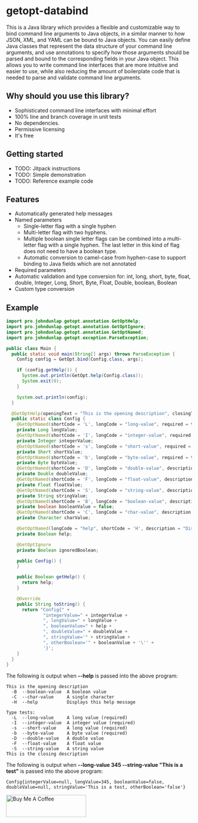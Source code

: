 # getopt-databind
This is a Java library which provides a flexible and customizable way to bind command line arguments to Java objects, in a similar manner to how JSON, XML, and YAML can be bound to Java objects. You can easily define Java classes that represent the data structure of your command line arguments, and use annotations to specify how those arguments should be parsed and bound to the corresponding fields in your Java object. This allows you to write command line interfaces that are more intuitive and easier to use, while also reducing the amount of boilerplate code that is needed to parse and validate command line arguments.

## Why should you use this library?
* Sophisticated command line interfaces with minimal effort
* 100% line and branch coverage in unit tests
* No dependencies.
* Permissive licensing
* It's free

## Getting started
* TODO: Jitpack instructions
* TODO: Simple demonstration
* TODO: Reference example code

## Features
* Automatically generated help messages
* Named parameters
   * Single-letter flag with a single hyphen
   * Multi-letter flag with two hyphens.
   * Multiple boolean single letter flags can be combined into a multi-letter flag with a single hyphen. The last letter in this kind of flag does not need to have a boolean type.
   * Automatic conversion to camel-case from hyphen-case to support binding to Java fields which are not annotated
* Required parameters
* Automatic validation and type conversion for: int, long, short, byte, float, double, Integer, Long, Short, Byte, Float, Double, boolean, Boolean
* Custom type conversion

## Example

```java
import pro.johndunlap.getopt.annotation.GetOptHelp;
import pro.johndunlap.getopt.annotation.GetOptIgnore;
import pro.johndunlap.getopt.annotation.GetOptNamed;
import pro.johndunlap.getopt.exception.ParseException;

public class Main {
  public static void main(String[] args) throws ParseException {
    Config config = GetOpt.bind(Config.class, args);

    if (config.getHelp()) {
      System.out.println(GetOpt.help(Config.class));
      System.exit(0);
    }

    System.out.println(config);
  }

  @GetOptHelp(openingText = "This is the opening description", closingText = "This is the closing description")
  public static class Config {
    @GetOptNamed(shortCode = 'L', longCode = "long-value", required = true, description = "A long value", category = "Type tests")
    private Long longValue;
    @GetOptNamed(shortCode = 'I', longCode = "integer-value", required = true, description = "A integer value", category = "Type tests")
    private Integer integerValue;
    @GetOptNamed(shortCode = 's', longCode = "short-value", required = true, description = "A short value", category = "Type tests")
    private Short shortValue;
    @GetOptNamed(shortCode = 'b', longCode = "byte-value", required = true, description = "A byte value", category = "Type tests")
    private Byte byteValue;
    @GetOptNamed(shortCode = 'D', longCode = "double-value", description = "A double value", category = "Type tests")
    private Double doubleValue;
    @GetOptNamed(shortCode = 'F', longCode = "float-value", description = "A float value", category = "Type tests")
    private Float floatValue;
    @GetOptNamed(shortCode = 'S', longCode = "string-value", description = "A string value", category = "Type tests")
    private String stringValue;
    @GetOptNamed(shortCode = 'B', longCode = "boolean-value", description = "A boolean value")
    private boolean booleanValue = false;
    @GetOptNamed(shortCode = 'C', longCode = "char-value", description = "A single character")
    private Character charValue;

    @GetOptNamed(longCode = "help", shortCode = 'H', description = "Displays this help message")
    private Boolean help;

    @GetOptIgnore
    private Boolean ignoredBoolean;

    public Config() {
    }

    public Boolean getHelp() {
      return help;
    }

    @Override
    public String toString() {
      return "Config{" +
              "integerValue=" + integerValue +
              ", longValue=" + longValue +
              ", booleanValue=" + help +
              ", doubleValue=" + doubleValue +
              ", stringValue='" + stringValue +
              ", otherBoolean='" + booleanValue + '\'' +
              '}';
    }
  }
}
```

The following is output when **--help** is passed into the above program:
```text
This is the opening description
  -B  --boolean-value  A boolean value
  -C  --char-value     A single character
  -H  --help           Displays this help message

Type tests:
  -L  --long-value     A long value (required)
  -I  --integer-value  A integer value (required)
  -s  --short-value    A long value (required)
  -b  --byte-value     A byte value (required)
  -D  --double-value   A double value
  -F  --float-value    A float value
  -S  --string-value   A string value
This is the closing description
```

The following is output when **--long-value 345 --string-value "This is a test"** is passed into the above program:
```text
Config{integerValue=null, longValue=345, booleanValue=false, doubleValue=null, stringValue='This is a test, otherBoolean='false'}
```

<a href="https://www.buymeacoffee.com/ixCgtN0uXb" target="_blank"><img src="https://cdn.buymeacoffee.com/buttons/v2/default-yellow.png" alt="Buy Me A Coffee" style="height: 60px !important;width: 217px !important;" ></a>
